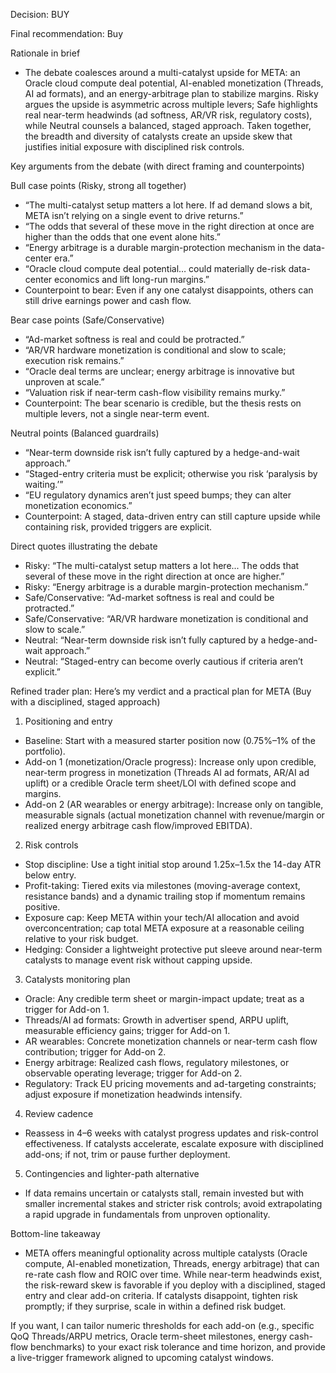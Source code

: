 Decision: BUY

Final recommendation: Buy

Rationale in brief
- The debate coalesces around a multi-catalyst upside for META: an Oracle cloud compute deal potential, AI-enabled monetization (Threads, AI ad formats), and an energy-arbitrage plan to stabilize margins. Risky argues the upside is asymmetric across multiple levers; Safe highlights real near-term headwinds (ad softness, AR/VR risk, regulatory costs), while Neutral counsels a balanced, staged approach. Taken together, the breadth and diversity of catalysts create an upside skew that justifies initial exposure with disciplined risk controls.

Key arguments from the debate (with direct framing and counterpoints)

Bull case points (Risky, strong all together)
- “The multi-catalyst setup matters a lot here. If ad demand slows a bit, META isn’t relying on a single event to drive returns.” 
- “The odds that several of these move in the right direction at once are higher than the odds that one event alone hits.”
- “Energy arbitrage is a durable margin-protection mechanism in the data-center era.” 
- “Oracle cloud compute deal potential… could materially de-risk data-center economics and lift long-run margins.”
- Counterpoint to bear: Even if any one catalyst disappoints, others can still drive earnings power and cash flow.

Bear case points (Safe/Conservative)
- “Ad-market softness is real and could be protracted.” 
- “AR/VR hardware monetization is conditional and slow to scale; execution risk remains.”
- “Oracle deal terms are unclear; energy arbitrage is innovative but unproven at scale.”
- “Valuation risk if near-term cash-flow visibility remains murky.”
- Counterpoint: The bear scenario is credible, but the thesis rests on multiple levers, not a single near-term event.

Neutral points (Balanced guardrails)
- “Near-term downside risk isn’t fully captured by a hedge-and-wait approach.” 
- “Staged-entry criteria must be explicit; otherwise you risk ‘paralysis by waiting.’”
- “EU regulatory dynamics aren’t just speed bumps; they can alter monetization economics.” 
- Counterpoint: A staged, data-driven entry can still capture upside while containing risk, provided triggers are explicit.

Direct quotes illustrating the debate
- Risky: “The multi-catalyst setup matters a lot here... The odds that several of these move in the right direction at once are higher.” 
- Risky: “Energy arbitrage is a durable margin-protection mechanism.” 
- Safe/Conservative: “Ad-market softness is real and could be protracted.” 
- Safe/Conservative: “AR/VR hardware monetization is conditional and slow to scale.” 
- Neutral: “Near-term downside risk isn’t fully captured by a hedge-and-wait approach.” 
- Neutral: “Staged-entry can become overly cautious if criteria aren’t explicit.” 

Refined trader plan: Here’s my verdict and a practical plan for META (Buy with a disciplined, staged approach)

1) Positioning and entry
- Baseline: Start with a measured starter position now (0.75%–1% of the portfolio). 
- Add-on 1 (monetization/Oracle progress): Increase only upon credible, near-term progress in monetization (Threads AI ad formats, AR/AI ad uplift) or a credible Oracle term sheet/LOI with defined scope and margins. 
- Add-on 2 (AR wearables or energy arbitrage): Increase only on tangible, measurable signals (actual monetization channel with revenue/margin or realized energy arbitrage cash flow/improved EBITDA).

2) Risk controls
- Stop discipline: Use a tight initial stop around 1.25x–1.5x the 14-day ATR below entry.
- Profit-taking: Tiered exits via milestones (moving-average context, resistance bands) and a dynamic trailing stop if momentum remains positive.
- Exposure cap: Keep META within your tech/AI allocation and avoid overconcentration; cap total META exposure at a reasonable ceiling relative to your risk budget.
- Hedging: Consider a lightweight protective put sleeve around near-term catalysts to manage event risk without capping upside.

3) Catalysts monitoring plan
- Oracle: Any credible term sheet or margin-impact update; treat as a trigger for Add-on 1.
- Threads/AI ad formats: Growth in advertiser spend, ARPU uplift, measurable efficiency gains; trigger for Add-on 1.
- AR wearables: Concrete monetization channels or near-term cash flow contribution; trigger for Add-on 2.
- Energy arbitrage: Realized cash flows, regulatory milestones, or observable operating leverage; trigger for Add-on 2.
- Regulatory: Track EU pricing movements and ad-targeting constraints; adjust exposure if monetization headwinds intensify.

4) Review cadence
- Reassess in 4–6 weeks with catalyst progress updates and risk-control effectiveness. If catalysts accelerate, escalate exposure with disciplined add-ons; if not, trim or pause further deployment.

5) Contingencies and lighter-path alternative
- If data remains uncertain or catalysts stall, remain invested but with smaller incremental stakes and stricter risk controls; avoid extrapolating a rapid upgrade in fundamentals from unproven optionality.

Bottom-line takeaway
- META offers meaningful optionality across multiple catalysts (Oracle compute, AI-enabled monetization, Threads, energy arbitrage) that can re-rate cash flow and ROIC over time. While near-term headwinds exist, the risk-reward skew is favorable if you deploy with a disciplined, staged entry and clear add-on criteria. If catalysts disappoint, tighten risk promptly; if they surprise, scale in within a defined risk budget.

If you want, I can tailor numeric thresholds for each add-on (e.g., specific QoQ Threads/ARPU metrics, Oracle term-sheet milestones, energy cash-flow benchmarks) to your exact risk tolerance and time horizon, and provide a live-trigger framework aligned to upcoming catalyst windows.